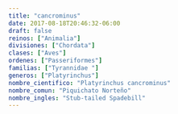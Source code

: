 ```yaml
---
title: "cancrominus"
date: 2017-08-18T20:46:32-06:00
draft: false
reinos: ["Animalia"]
divisiones: ["Chordata"]
clases: ["Aves"]
ordenes: ["Passeriformes"]
familias: ["Tyrannidae "]
generos: ["Platyrinchus"]
nombre_cientifico: "Platyrinchus cancrominus"
nombre_comun: "Piquichato Norteño"
nombre_ingles: "Stub-tailed Spadebill"
---
```

